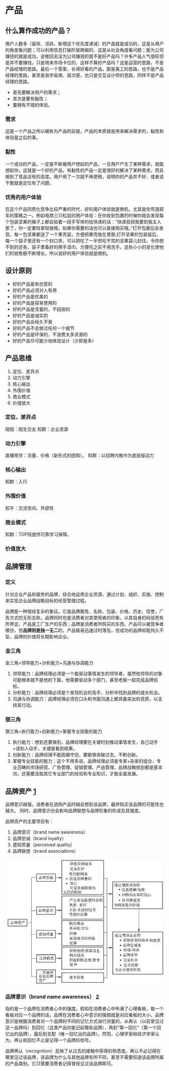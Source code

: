 # 产品

## 什么算作成功的产品？

用户人数多（留存、活跃、新增这个优先度递减）的产品就是成功的，这是从用户的角度看问题；可以利用信息打破阶层跨越的，这是从社会角度看问题；能为公司赚钱的就是成功，逆推回去没为公司赚钱的就不是好产品吗？许多产品人气很旺但是并不要赚钱，只是用来市场卡位的，这样不算好产品吗？这是运营的思路，不是产品经理的思路。最后一个答案，长得好看的产品，那是美工的思路，也不是产品经理的思路，甚至是易学易用、层次感，也只是交互设计师的思路，同样不是产品经理的思路。

- 首先要解决用户的需求；
- 其次是要有黏性；
- 要拥有不错的体验。

### 需求

这是一个产品之所以被称为产品的前提，产品的本质就是用来解决需求的，黏性和体验是之后的事。

### 黏性

一个成功的产品，一定是不断被用户想起的产品，一旦用户产生了某种需求，就能想起你，这就是一个好的产品。有黏性的产品一定是很好的解决了某种需求，而且做到了竞品没有的高度。用户用了一次就不再使用，说明你的产品并不好，或者说干脆就是定位有了问题。

### 优秀的用户体验

在这个产品同质化竞争比较严重的时代，好的用户体验就是商机，尤其是你弯道超车的策略之一。例如电商三只松鼠的用户体验：在你收到包裹的时候你就会发现每个包装坚果的箱子上都会贴着一段手写体的给快递的话：“快递叔叔我要到我主人那了，你一定要轻拿轻放哦，如果你需要的话也可以直接购买哦。”打开包裹后会发现，每一包坚果都送了一个果壳袋，方便把果壳放在里面;打开坚果的包装袋后，每一个袋子里还有一个封口夹，可以把吃了一半但吃不完的坚果袋儿封住。令你想不到的还有，袋子里备好的擦手湿巾，方便吃之前不用洗手。这些小小的变化使他们的销售额不断增长。所以说好的用户体验就是商机。

## 设计原则

- 好的产品是有创意的
- 好的产品必须对人有用
- 好的产品是优美的
- 好的产品是容易使用的
- 好的产品是含蓄的，不招摇的
- 好的产品是诚实的
- 好的产品会经久不衰
- 好的产品不会放过任何一个细节
- 好的产品是环保的，不浪费太多资源的
- 好的产品尽可能少地体现设计（少即是多）

## 产品思维

1. 定位、差异点
1. 动力引擎
1. 核心输出
1. 外围价值
1. 商业模式
1. 价值放大

### 定位、差异点

陌陌：陌生交友
知群：企业资源

### 动力引擎

直播带货：流量、价格（新形式的团购）。
知群：以招聘内推作为底层驱动力

### 核心输出

知群：入行

### 外围价值

知乎：交流空间、外部性

### 商业模式

知群：TOP班提供可靠学习保障。

### 价值放大

## 品牌管理

### 定义

针对企业产品和服务的品牌，综合地运用企业资源，通过计划、组织、实施、控制来实现企业品牌战略目标的经营管理过程。

品牌是一种错综复杂的象征。它是品牌属性、名称、包装、价格、历史、信誉，广告方式的无形总称。品牌同时也是消费者对其使用者的印象，以其自身的经验而有所界定。产品是工厂生产的东西；品牌是消费者所购买的东西。产品可以被竞争者模仿，但**品牌则是独一无二**的，产品极易迅速过时落伍，但成功的品牌却能持久不坠，品牌的价值将长期影响企业。

### 金三角

金三角=领导能力+分析能力+沟通与协调能力

1. 领导能力：品牌经理必须是一个能驱动事情发生的领导者，虽然他领导的对象可能根本就不是他的下属，他需要驱动多个部门、甚至老板一起完成品牌目标。
2. 分析能力：品牌经理必须是个发现机会的高手，分析中找到品牌的成长机会。
3. 沟通与协调能力：品牌经理必须在口头和书面沟通上都具备突出的资质，以支持其行动。

### 银三角

银三角=执行能力+创新能力+掌握专业技能的能力

1. 执行能力：想到还要做到，品牌经理要在关键时刻推动事情发生，自己动手+请别人动手，关键是看到结果。
2. 创新能力：品牌经理不能因循守旧，要能够突破过去，不断创新。
3. 掌握专业技能的能力：这个不用多说，品牌经理必须是专家+杂家的组合，专业范畴的市场研究、广告管理、促销管理、产品管理、品牌战略规划都是基本功，还需要汲取其它专业部门的经验和专业知识，才能全面发展。

## 品牌资产 [1]

品牌意识越强，消费者在选购产品时越会想到该品牌，最终购买该品牌的可能性也越大。 同时，品牌意识也会影响品牌联想与品牌形象的形成及其强度。

品牌资产的主要项目有：

1. 品牌意识（brand name awareness）
1. 品牌忠诚（brand loyalty）
1. 感知质量（perceived quality）
1. 品牌联想（brand associations）

![品牌资产](../img/brand_asset.jpg)

### 品牌意识（brand name awareness） [2]

指的是一个品牌在消费者心中的强度。假如在消费者心中布满了心理看板，每一个看板对应一个品牌的话，品牌在消费者心中意识的强弱就是对应看板的大小。品牌意识是根据消费者对一个品牌的不同的记忆方式进行测量的，从再认（以前曾见过这一品牌吗）到回忆（这类产品你能记起哪些品牌），再到“第一回忆”（第一个回忆出的品牌），最后到支配（唯一回忆出的品牌）。然而，心理学家和经济学家认为，再认和回忆不止是记得一个品牌的信号。

品牌再认（recognition）反映了从过去的接触中获得的熟悉度。再认不必记得在哪里见过该品牌，该品牌为什么与其他品牌有所不同，甚至不需要知道该品牌所属的产品类别。它只需要消费者记得曾经见过该品牌即可。


[1]: http://reader.epubee.com/books/mobile/e2/e22be26cde02a62274cac6fa3d3c6fb5/text00006.html?fromPre=last
[2]: http://reader.epubee.com/books/mobile/e2/e22be26cde02a62274cac6fa3d3c6fb5/text00007.html
